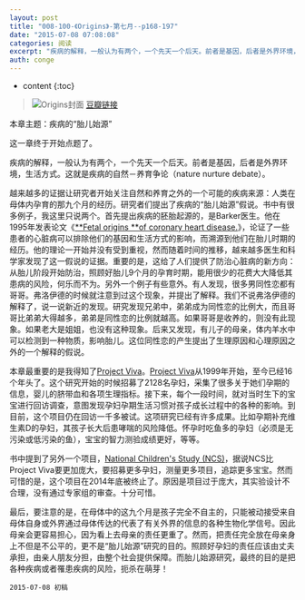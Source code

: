 ```yaml
---
layout: post
title: "008-100-《Origins》-第七月--p168-197"
date: "2015-07-08 07:08:08"
categories: 阅读
excerpt: "疾病的解释，一般认为有两个，一个先天一个后天。前者是基因，后者是外界环境，生活方式。这就是疾病的自然－养育争论（nature nurture debate）..."
auth: conge
---
```

* content
{:toc}

> ![Origins封面](/assets/images/阅读/118382-2d4776dafbd75c36.jpg)
> [豆瓣链接](http://book.douban.com/subject/6566550/)

本章主题：疾病的“胎儿始源”

这一章终于开始点题了。

疾病的解释，一般认为有两个，一个先天一个后天。前者是基因，后者是外界环境，生活方式。这就是疾病的自然－养育争论（nature nurture debate）。

越来越多的证据让研究者开始关注自然和养育之外的一个可能的疾病来源：人类在母体内孕育的那九个月的经历。研究者们提出了疾病的“胎儿始源”假说。书中有很多例子，我这里只说两个。首先提出疾病的胚胎起源的，是Barker医生。他在1995年发表论文《[**Fetal origins **of coronary heart disease.](http://www.ncbi.nlm.nih.gov/pmc/articles/PMC2550226/)》，论证了一些患者的心脏病可以排除他们的基因和生活方式的影响，而溯源到他们在胎儿时期的经历。他的理论一开始并没有受到重视，然而随着时间的推移，越来越多医生和科学家发现了这一假说的证据。重要的是，这给了人们提供了防治心脏病的新方向：从胎儿阶段开始防治，照顾好胎儿9个月的孕育时期，能用很少的花费大大降低其患病的风险，何乐而不为。另外一个例子有些意外。有人发现，很多男同性恋都有哥哥。弗洛伊德的时候就注意到过这个现象，并提出了解释。我们不说弗洛伊德的解释了，说一说新近的发现。研究发现兄弟中，弟弟成为同性恋的比例大，而且哥哥比弟弟大得越多，弟弟是同性恋的比例就越高。如果哥哥是收养的，则没有此现象。如果老大是姐姐，也没有这种现象。后来又发现，有儿子的母亲，体内羊水中可以检测到一种物质，影响胎儿。这位同性恋的产生提出了生理原因和心理原因之外的一个解释的假说。

本章最重要的是我得知了[Project Viva](https://www.hms.harvard.edu/viva/)。[Project Viva](https://www.hms.harvard.edu/viva/)从1999年开始，至今已经16个年头了。这个研究开始的时候招募了2128名孕妇，采集了很多关于她们孕期的信息，婴儿的脐带血和各项生理指标。接下来，每个一段时间，就对当时生下的宝宝进行回访调查，意图发现孕妇孕期生活习惯对孩子成长过程中的各种的影响。到目前，这个项目仍在回访一千多被试。这项研究已经有许多成果。比如孕期补充维生素D的孕妇，其孩子长大后患哮喘的风险降低。怀孕时吃鱼多的孕妇（必须是无污染或低污染的鱼），宝宝的智力测验成绩更好，等等。

书中提到了另外一个项目，[National Children's Study (NCS)](http://www.nichd.nih.gov/research/NCS/Pages/default.aspx)，据说NCS比Project Viva要更加庞大，要招募更多孕妇，测量更多项目，追踪更多宝宝。然而可惜的是，这个项目在2014年底被终止了。原因是项目过于庞大，其实验设计不合理，没有通过专家组的审查。十分可惜。

最后，要注意的是，在母体中的这九个月是孩子完全不自主的，只能被动接受来自母体自身或外界通过母体传达的代表了有关外界的信息的各种生物化学信号。因此母亲会更容易担心，因为看上去母亲的责任更重了。然而，把责任完全放在母亲身上不但是不公平的，更不是“胎儿始源”研究的目的。照顾好孕妇的责任应该由丈夫承担，由亲人朋友分担，由整个社会提供保障。而胎儿始源研究，最终的目的是把各种疾病或者罹患疾病的风险，扼杀在萌芽！

```
2015-07-08 初稿
```
